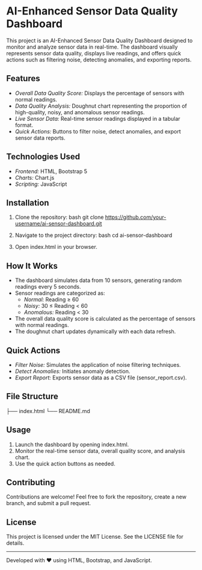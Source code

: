 # AI-Enhanced Sensor Data Quality Dashboard

This project is an AI-Enhanced Sensor Data Quality Dashboard designed to monitor and analyze sensor data in real-time. The dashboard visually represents sensor data quality, displays live readings, and offers quick actions such as filtering noise, detecting anomalies, and exporting reports.

## Features
- *Overall Data Quality Score:* Displays the percentage of sensors with normal readings.
- *Data Quality Analysis:* Doughnut chart representing the proportion of high-quality, noisy, and anomalous sensor readings.
- *Live Sensor Data:* Real-time sensor readings displayed in a tabular format.
- *Quick Actions:* Buttons to filter noise, detect anomalies, and export sensor data reports.

## Technologies Used
- *Frontend:* HTML, Bootstrap 5
- *Charts:* Chart.js
- *Scripting:* JavaScript

## Installation
1. Clone the repository:
   bash
   git clone https://github.com/your-username/ai-sensor-dashboard.git
   
2. Navigate to the project directory:
   bash
   cd ai-sensor-dashboard
   
3. Open index.html in your browser.

## How It Works
- The dashboard simulates data from 10 sensors, generating random readings every 5 seconds.
- Sensor readings are categorized as:
  - *Normal:* Reading ≥ 60
  - *Noisy:* 30 ≤ Reading < 60
  - *Anomalous:* Reading < 30
- The overall data quality score is calculated as the percentage of sensors with normal readings.
- The doughnut chart updates dynamically with each data refresh.

## Quick Actions
- *Filter Noise:* Simulates the application of noise filtering techniques.
- *Detect Anomalies:* Initiates anomaly detection.
- *Export Report:* Exports sensor data as a CSV file (sensor_report.csv).

## File Structure

├── index.html
└── README.md


## Usage
1. Launch the dashboard by opening index.html.
2. Monitor the real-time sensor data, overall quality score, and analysis chart.
3. Use the quick action buttons as needed.

## Contributing
Contributions are welcome! Feel free to fork the repository, create a new branch, and submit a pull request.

## License
This project is licensed under the MIT License. See the LICENSE file for details.

---
Developed with ❤ using HTML, Bootstrap, and JavaScript.